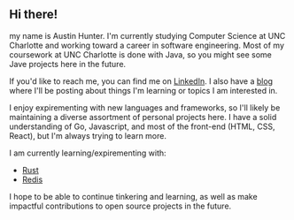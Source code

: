 ## Hi there!

my name is Austin Hunter. I'm currently studying Computer Science at UNC Charlotte and working toward a career in software engineering. Most of my coursework at UNC Charlotte is done with Java, so you might see some Jave projects here in the future.

If you'd like to reach me, you can find me on [LinkedIn](https://www.linkedin.com/in/austinfhunter/). I also have a [blog](https://www.austinhunter.dev/) where I'll be posting about things I'm learning or topics I am interested in.

I enjoy expirementing with new languages and frameworks, so I'll likely be maintaining a diverse assortment of personal projects here. I have a solid understanding of Go, Javascript, and most of the front-end (HTML, CSS, React), but I'm always trying to learn more.

I am currently learning/expirementing with:
* [Rust](https://www.rust-lang.org/)
* [Redis](https://redis.com/)

I hope to be able to continue tinkering and learning, as well as make impactful contributions to open source projects in the future.
